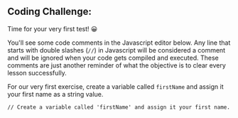 ## Coding Challenge:
Time for your very first test! 😀

You'll see some code comments in the Javascript editor below. Any line that starts with double slashes (`//`) in Javascript will be considered a comment and will be ignored when your code gets compiled and executed. These comments are just another reminder of what the objective is to clear every lesson successfully.

For our very first exercise, create a variable called `firstName` and assign it your first name as a string value.

~~~
// Create a variable called 'firstName' and assign it your first name.
~~~
